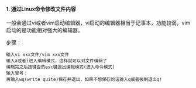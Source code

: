 #### 1. 通过Linux命令修改文件内容

一般会通过vi或者vim启动编辑器，vi启动的编辑器相当于记事本，功能较弱，vim启动的是功能相对强大的编辑器。

步骤：

```
输入vi xxx文件/vim xxx文件
输入a或者i进入编辑模式，这样就可以对文件编辑了
编辑完之后按键盘的esc键退出编辑模式(进入命令模式)
输入冒号：
再输入wq(write quite)保存并退出，如果不想保存的话输入q或者强制退出q!
```

